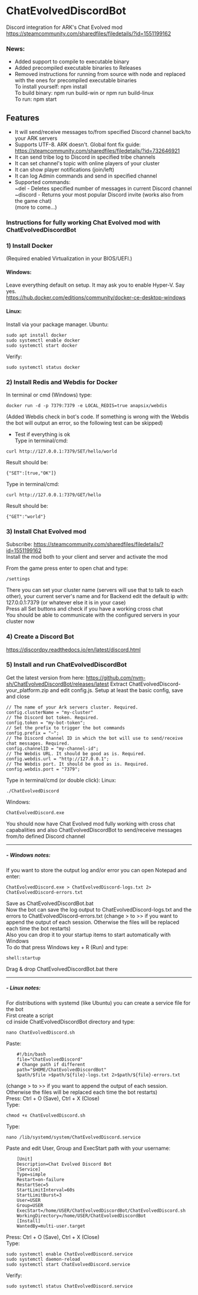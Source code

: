# ChatEvolvedDiscordBot
Discord integration for ARK's Chat Evolved mod  
https://steamcommunity.com/sharedfiles/filedetails/?id=1551199162

### News:
- Added support to compile to executable binary
- Added precompiled executable binaries to Releases
- Removed instructions for running from source with node and replaced with the ones for precompiled executable binaries  
To install yourself: npm install  
To build binary: npm run build-win or npm run build-linux  
To run: npm start  

## Features
- It will send/receive messages to/from specified Discord channel back/to your ARK servers 
- Supports UTF-8. ARK doesn't. Global font fix guide: https://steamcommunity.com/sharedfiles/filedetails/?id=732646921
- It can send tribe log to Discord in specified tribe channels
- It can set channel's topic with online players of your cluster
- It can show player notifications (join/left)
- It can log Admin commands and send in specified channel
- Supported commands:  
~del <messages number> - Deletes specified number of messages in current Discord channel  
~discord - Returns your most popular Discord invite (works also from the game chat)  
(more to come...)

### Instructions for fully working Chat Evolved mod with ChatEvolvedDiscordBot
### 1) Install Docker
(Required enabled Virtualization in your BIOS/UEFI.)
#### Windows:
Leave everything default on setup. It may ask you to enable Hyper-V. Say yes.  
https://hub.docker.com/editions/community/docker-ce-desktop-windows
#### Linux:
Install via your package manager. Ubuntu:
```
sudo apt install docker
sudo systemctl enable docker
sudo systemctl start docker
```
Verify:
```
sudo systemctl status docker
```
### 2) Install Redis and Webdis for Docker
In terminal or cmd (Windows) type: 
```
docker run -d -p 7379:7379 -e LOCAL_REDIS=true anapsix/webdis
```
(Added Webdis check in bot's code. If something is wrong with the Webdis the bot will output an error, so the following test can be skipped)
- Test if everything is ok  
Type in terminal/cmd: 
```
curl http://127.0.0.1:7379/SET/hello/world
```
Result should be:
```
{"SET":[true,"OK"]}
```
Type in terminal/cmd:
```
curl http://127.0.0.1:7379/GET/hello
```
Result should be:
```
{"GET":"world"}
```
### 3) Install Chat Evolved mod
Subscribe: https://steamcommunity.com/sharedfiles/filedetails/?id=1551199162  
Install the mod both to your client and server and activate the mod  
  
From the game press enter to open chat and type:
```
/settings
```
There you can set your cluster name (servers will use that to talk to each other), your current server's name and for Backend edit the default ip with: 127.0.0.1:7379 (or whatever else it is in your 
case)  
Press all Set buttons and check if you have a working cross chat  
You should be able to communicate with the configured servers in your cluster now
### 4) Create a Discord Bot
https://discordpy.readthedocs.io/en/latest/discord.html
### 5) Install and run ChatEvolvedDiscordBot
Get the latest version from here: https://github.com/nvm-sh/ChatEvolvedDiscordBot/releases/latest
Extract ChatEvolvedDiscord-your_platform.zip and edit config.js. Setup at least the basic config, save and close  
```
// The name of your Ark servers cluster. Required.
config.clusterName = "my-cluster"
// The Discord bot token. Required.
config.token = "my-bot-token";
// Set the prefix to trigger the bot commands
config.prefix = "~";
// The Discord channel ID in which the bot will use to send/receive chat messages. Required.
config.channelID = "my-channel-id";
// The Webdis URL. It should be good as is. Required.
config.webdis.url = "http://127.0.0.1";
// The Webdis port. It should be good as is. Required.
config.webdis.port = "7379";
```
Type in terminal/cmd (or double click):
Linux:
```
./ChatEvolvedDiscord
```
Windows:
```
ChatEvolvedDiscord.exe
```
You should now have Chat Evolved mod fully working with cross chat capabalities and also ChatEvolvedDiscordBot to send/receive messages from/to defined Discord channel 
___

##### - **Windows notes:**
If you want to store the output log and/or error you can open Notepad and enter:
```
ChatEvolvedDiscord.exe > ChatEvolvedDiscord-logs.txt 2> ChatEvolvedDiscord-errors.txt
```
Save as ChatEvolvedDiscordBot.bat  
Now the bot can save the log output to ChatEvolvedDiscord-logs.txt and the errors to ChatEvolvedDiscord-errors.txt 
(change > to >> if you want to append the output of each session. Otherwise the files will be replaced each time the bot restarts)  
Also you can drop it to your startup items to start automatically with Windows  
To do that press Windows key + R (Run) and type:
```
shell:startup
```
Drag & drop ChatEvolvedDiscordBot.bat there
___

##### - **Linux notes:**
For distributions with systemd (like Ubuntu) you can create a service file for the bot  
First create a script  
cd inside ChatEvolvedDiscordBot directory and type:
```
nano ChatEvolvedDiscord.sh
```
Paste:
```
    #!/bin/bash
    file="ChatEvolvedDiscord"
    # Change path if different
    path="$HOME/ChatEvolvedDiscordBot"
    $path/$file >$path/${file}-logs.txt 2>$path/${file}-errors.txt
```
(change > to >> if you want to append the output of each session. Otherwise the files will be replaced each time the bot restarts)  
Press: Ctrl + O (Save), Ctrl + X (Close)  
Type:
```
chmod +x ChatEvolvedDiscord.sh
```
Type:
```
nano /lib/systemd/system/ChatEvolvedDiscord.service
```
Paste and edit User, Group and ExecStart path with your username:
```
    [Unit]
    Description=Chat Evolved Discord Bot
    [Service]
    Type=simple
    Restart=on-failure
    RestartSec=5
    StartLimitInterval=60s
    StartLimitBurst=3
    User=USER
    Group=USER
    ExecStart=/home/USER/ChatEvolvedDiscordBot/ChatEvolvedDiscord.sh
    WorkingDirectory=/home/USER/ChatEvolvedDiscordBot
    [Install]
    WantedBy=multi-user.target
```
Press: Ctrl + O (Save), Ctrl + X (Close)  
Type:
```
sudo systemctl enable ChatEvolvedDiscord.service
sudo systemctl daemon-reload
sudo systemctl start ChatEvolvedDiscord.service
```
Verify:
```
sudo systemctl status ChatEvolvedDiscord.service
```

